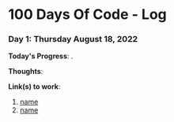 # 100 Days Of Code - Log

### Day 1: Thursday August 18, 2022

**Today's Progress**: .

**Thoughts**:

**Link(s) to work**:

1. [name](link)
2. [name](link)
